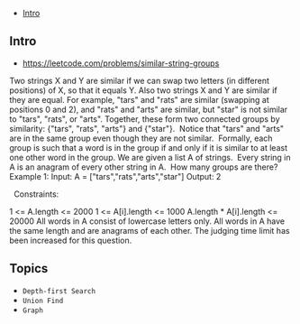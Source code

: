 - [Intro](#intro)

## Intro

- https://leetcode.com/problems/similar-string-groups

Two strings X and Y are similar if we can swap two letters (in different positions) of X, so that it equals Y. Also two strings X and Y are similar if they are equal.
For example, "tars" and "rats" are similar (swapping at positions 0 and 2), and "rats" and "arts" are similar, but "star" is not similar to "tars", "rats", or "arts".
Together, these form two connected groups by similarity: {"tars", "rats", "arts"} and {"star"}.  Notice that "tars" and "arts" are in the same group even though they are not similar.  Formally, each group is such that a word is in the group if and only if it is similar to at least one other word in the group.
We are given a list A of strings.  Every string in A is an anagram of every other string in A.  How many groups are there?
 
Example 1:
Input: A = ["tars","rats","arts","star"]
Output: 2

 
Constraints:

1 <= A.length <= 2000
1 <= A[i].length <= 1000
A.length * A[i].length <= 20000
All words in A consist of lowercase letters only.
All words in A have the same length and are anagrams of each other.
The judging time limit has been increased for this question.



## Topics

- `Depth-first Search`
- `Union Find`
- `Graph`


